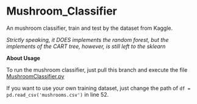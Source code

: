 # Mushroom_Classifier
An mushroom classifier, train and test by the dataset from Kaggle.

*Strictly speaking, it DOES implements the random forest, but the implements of the CART tree, however, is still left to the sklearn*

**About Usage**

To run the mushroom classifier, just pull this branch and execute the file [MushroomClassifier.py](https://github.com/RDR2Blackwater/Mushroom_Classifier/blob/master/MushroomClassifier.py)

If you want to use your own training dataset, just change the path of `df = pd.read_csv('mushrooms.csv')` in line 52.
